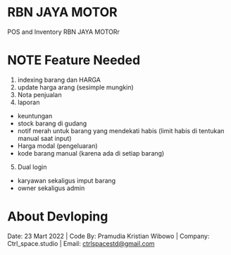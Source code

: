 # RBN JAYA MOTOR
POS and Inventory RBN JAYA MOTORr

# NOTE Feature Needed
1. indexing barang dan HARGA
2. update harga arang (sesimple mungkin)
3. Nota penjualan
4. laporan
- keuntungan
- stock barang di gudang
- notif merah untuk barang yang mendekati habis (limit habis di tentukan manual saat input)
- Harga modal (pengeluaran)
- kode barang manual (karena ada di setiap barang)
5. Dual login
- karyawan sekaligus imput barang
- owner sekaligus admin
# About Devloping
Date: 23 Mart 2022 | Code By: Pramudia Kristian Wibowo | Company: Ctrl_space.studio | Email: ctrlspacestd@gmail.com
